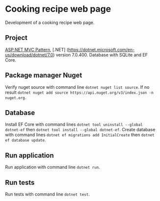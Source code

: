 # Cooking recipe web page

Development of a cooking recipe web page.

## Project

[ASP.NET MVC Pattern](https://dotnet.microsoft.com/en-us/apps/aspnet/mvc), [.NET] (https://dotnet.microsoft.com/en-us/download/dotnet/7.0) version 7.0.400. Database with SQLite and EF Core.

## Package manager Nuget

Verify nuget source with command line `dotnet nuget list source`. If no result `dotnet nuget add source https://api.nuget.org/v3/index.json -n nuget.org`.

## Database

Install EF Core with command lines `dotnet tool uninstall --global dotnet-ef` then `dotnet tool install --global dotnet-ef`.
Create database with command lines `dotnet ef migrations add InitialCreate` then `dotnet ef database update`.

## Run application

Run application with command line `dotnet run`.

## Run tests

Run tests with command line `dotnet test`.